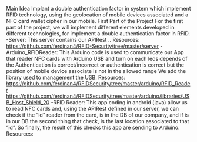 ﻿Main Idea
Implant a double authentication factor in system which implement RFID technology, using the geolocation of mobile devices associated and a NFC card wallet cipher in our mobile.
First Part of the Project
For the first part of the project, we will implement different elements developed in different technologies, for implement a double authentication factor in RFID.
-Server: This server contains our APIRest ..
Resources:
https://github.com/ferdinan4/RFID-Security/tree/master/server
-Arduino_RFIDReader: This Arduino code is used to communicate our App that reader  NFC cards with Arduino USB and turn on each leds depends of the Authentication is correct/incorrect or authentication is correct but the position of mobile device associate  is not in the allowed range
We add the library used to management the USB.
Resources: https://github.com/ferdinan4/RFIDSecurity/tree/master/arduino/RFID_Reader
https://github.com/ferdinan4/RFIDSecurity/tree/master/arduino/libraries/USB_Host_Shield_20
-RFID Reader: This app coding in android (java) allow us to read NFC cards and, using the    APIRest defined in our server, we can check if the “id” reader from the card, is in the DB of our company, and if is in our DB the second thing that check, is the last location associated to that “id”. So finally, the result of this checks this app are sending to Arduino.
Resources:
